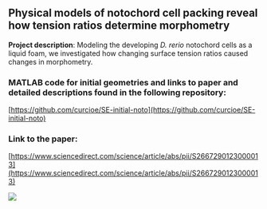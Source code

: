 ## Physical models of notochord cell packing reveal how tension ratios determine morphometry

**Project description**: Modeling the developing *D. rerio* notochord cells as a liquid foam, we investigated how changing surface tension ratios caused changes in morphometry.

### MATLAB code for initial geometries and links to paper and detailed descriptions found in the following repository:
[https://github.com/curcioe/SE-initial-noto](https://github.com/curcioe/SE-initial-noto)

### Link to the paper:
[https://www.sciencedirect.com/science/article/abs/pii/S2667290123000013](https://www.sciencedirect.com/science/article/abs/pii/S2667290123000013)

<img src="images/r-t+z+ gif.gif?raw=true"/>
